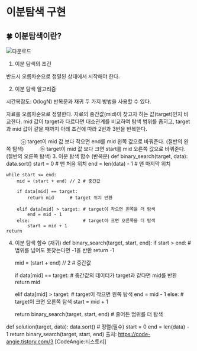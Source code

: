 # 이분탐색 구현

## 🍀 이분탐색이란?

![다운로드](https://github.com/CS-Study-crew/2024-CS-Study/assets/83401978/f158b35e-8ab9-4953-87c5-78489b5fbbfd)

1. 이분 탐색의 조건

반드시 오름차순으로 정렬된 상태에서 시작해야 한다.

2. 이분 탐색 알고리즘

시간복잡도: O(logN)
반복문과 재귀 두 가지 방법을 사용할 수 있다.


자료를 오름차순으로 정렬한다.
자료의 중간값(mid)이 찾고자 하는 값(target)인지 비교한다.
mid 값이 target과 다르다면 대소관계를 비교하여 탐색 범위를 좁히고, target과 mid 값이 같을 때까지 아래 조건에 따라 2번과 3번을 반복한다.

          ⓐ target이 mid 값 보다 작으면 end를 mid 왼쪽 값으로 바꿔준다. (절반의 왼쪽 탐색)
          ⓑ target이 mid 값 보다 크면 start를 mid 오른쪽 값으로 바꿔준다. (절반의 오른쪽 탐색)
3. 이분 탐색 함수 (반복문)
def binary_search(target, data):
    data.sort()
    start = 0 			# 맨 처음 위치
    end = len(data) - 1 	# 맨 마지막 위치

    while start <= end:
        mid = (start + end) // 2 # 중간값

        if data[mid] == target:
            return mid 		# target 위치 반환

        elif data[mid] > target: # target이 작으면 왼쪽을 더 탐색
            end = mid - 1
        else:                    # target이 크면 오른쪽을 더 탐색
            start = mid + 1
    return
4. 이분 탐색 함수 (재귀)
def binary_search(target, start, end):
    if start > end:		 # 범위를 넘어도 못찾는다면 -1을 반환
        return -1

    mid = (start + end) // 2  # 중간값

    if data[mid] == target:	# 중간값의 데이터가 target과 같다면 mid를 반환
        return mid 

    elif data[mid] > target: # target이 작으면 왼쪽 탐색
        end = mid - 1
    else:                    # target이 크면 오른쪽 탐색
        start = mid + 1

    return binary_search(target, start, end) # 줄어든 범위를 더 탐색

def solution(target, data):
    data.sort()  # 정렬(필수)
    start = 0
    end = len(data) - 1
    return binary_search(target, start, end)
출처: https://code-angie.tistory.com/3 [CodeAngie:티스토리]

